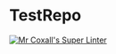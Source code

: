 # TestRepo

[![Mr Coxall's Super Linter](https://github.com/ICS4U-Programming-ChristopherDB/TestRepo/workflows/Mr%20Coxall's%20Super%20Linter/badge.svg)](https://github.com/ICS4U-Programming-ChristopherDB/TestRepo/actions/)

